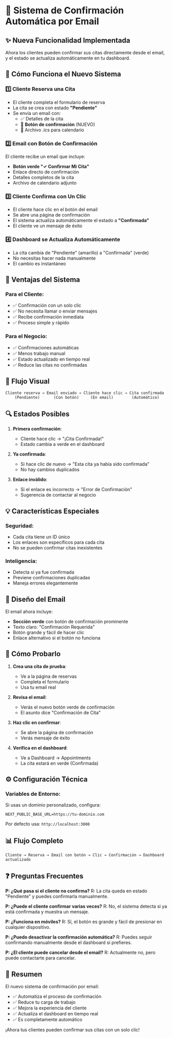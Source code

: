 # 📧 Sistema de Confirmación Automática por Email

## ✨ Nueva Funcionalidad Implementada

Ahora los clientes pueden confirmar sus citas directamente desde el email, y el estado se actualiza automáticamente en tu dashboard.

## 🔄 Cómo Funciona el Nuevo Sistema

### 1️⃣ Cliente Reserva una Cita
- El cliente completa el formulario de reserva
- La cita se crea con estado **"Pendiente"**
- Se envía un email con:
  - ✅ Detalles de la cita
  - 🔘 **Botón de confirmación** (NUEVO)
  - 📅 Archivo .ics para calendario

### 2️⃣ Email con Botón de Confirmación
El cliente recibe un email que incluye:
- **Botón verde "✓ Confirmar Mi Cita"**
- Enlace directo de confirmación
- Detalles completos de la cita
- Archivo de calendario adjunto

### 3️⃣ Cliente Confirma con Un Clic
- El cliente hace clic en el botón del email
- Se abre una página de confirmación
- El sistema actualiza automáticamente el estado a **"Confirmada"**
- El cliente ve un mensaje de éxito

### 4️⃣ Dashboard se Actualiza Automáticamente
- La cita cambia de "Pendiente" (amarillo) a "Confirmada" (verde)
- No necesitas hacer nada manualmente
- El cambio es instantáneo

## 🎯 Ventajas del Sistema

### Para el Cliente:
- ✅ Confirmación con un solo clic
- ✅ No necesita llamar o enviar mensajes
- ✅ Recibe confirmación inmediata
- ✅ Proceso simple y rápido

### Para el Negocio:
- ✅ Confirmaciones automáticas
- ✅ Menos trabajo manual
- ✅ Estado actualizado en tiempo real
- ✅ Reduce las citas no confirmadas

## 📱 Flujo Visual

```
Cliente reserva → Email enviado → Cliente hace clic → Cita confirmada
    (Pendiente)      (Con botón)     (En email)        (Automático)
```

## 🔍 Estados Posibles

1. **Primera confirmación**: 
   - Cliente hace clic → "¡Cita Confirmada!"
   - Estado cambia a verde en el dashboard

2. **Ya confirmada**:
   - Si hace clic de nuevo → "Esta cita ya había sido confirmada"
   - No hay cambios duplicados

3. **Enlace inválido**:
   - Si el enlace es incorrecto → "Error de Confirmación"
   - Sugerencia de contactar al negocio

## 💡 Características Especiales

### Seguridad:
- Cada cita tiene un ID único
- Los enlaces son específicos para cada cita
- No se pueden confirmar citas inexistentes

### Inteligencia:
- Detecta si ya fue confirmada
- Previene confirmaciones duplicadas
- Maneja errores elegantemente

## 🎨 Diseño del Email

El email ahora incluye:
- **Sección verde** con botón de confirmación prominente
- Texto claro: "Confirmación Requerida"
- Botón grande y fácil de hacer clic
- Enlace alternativo si el botón no funciona

## 🚀 Cómo Probarlo

1. **Crea una cita de prueba**:
   - Ve a la página de reservas
   - Completa el formulario
   - Usa tu email real

2. **Revisa el email**:
   - Verás el nuevo botón verde de confirmación
   - El asunto dice "Confirmación de Cita"

3. **Haz clic en confirmar**:
   - Se abre la página de confirmación
   - Verás mensaje de éxito

4. **Verifica en el dashboard**:
   - Ve a Dashboard → Appointments
   - La cita estará en verde (Confirmada)

## ⚙️ Configuración Técnica

### Variables de Entorno:
Si usas un dominio personalizado, configura:
```env
NEXT_PUBLIC_BASE_URL=https://tu-dominio.com
```

Por defecto usa: `http://localhost:3000`

## 📊 Flujo Completo

```mermaid
Cliente → Reserva → Email con botón → Clic → Confirmación → Dashboard actualizado
```

## ❓ Preguntas Frecuentes

**P: ¿Qué pasa si el cliente no confirma?**
R: La cita queda en estado "Pendiente" y puedes confirmarla manualmente.

**P: ¿Puede el cliente confirmar varias veces?**
R: No, el sistema detecta si ya está confirmada y muestra un mensaje.

**P: ¿Funciona en móviles?**
R: Sí, el botón es grande y fácil de presionar en cualquier dispositivo.

**P: ¿Puedo desactivar la confirmación automática?**
R: Puedes seguir confirmando manualmente desde el dashboard si prefieres.

**P: ¿El cliente puede cancelar desde el email?**
R: Actualmente no, pero puede contactarte para cancelar.

## 🎉 Resumen

El nuevo sistema de confirmación por email:
- ✅ Automatiza el proceso de confirmación
- ✅ Reduce tu carga de trabajo
- ✅ Mejora la experiencia del cliente
- ✅ Actualiza el dashboard en tiempo real
- ✅ Es completamente automático

¡Ahora tus clientes pueden confirmar sus citas con un solo clic!